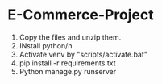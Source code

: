 # E-Commerce-Project
1. Copy the files and unzip them.
2. INstall python/n
3. Activate venv by "scripts/activate.bat"
4. pip install -r requirements.txt
5. Python manage.py runserver
